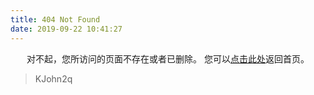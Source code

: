 ```yaml
---
title: 404 Not Found
date: 2019-09-22 10:41:27
---
```


<center>
对不起，您所访问的页面不存在或者已删除。
您可以<a href="/>">点击此处</a>返回首页。
</center>

<blockquote class="blockquote-center">
    KJohn2q
</blockquote>
